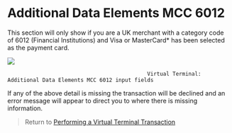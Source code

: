
# Additional Data Elements MCC 6012

This section will only show if you are a UK merchant with a category code of 6012 (Financial Institutions) and Visa or MasterCard* has been selected as the payment card.

![](/ipg-na/assets/images/assets/images/additionalDataElementsMCC6012inputfields.jpg)

												Virtual Terminal: Additional Data Elements MCC 6012 input fields
												

If any of the above detail is missing the transaction will be declined and an error message will appear to direct you to where there is missing information.

> Return to [Performing a Virtual Terminal Transaction](?path=docs/additionalInfo/VirtualTerminal.md)		